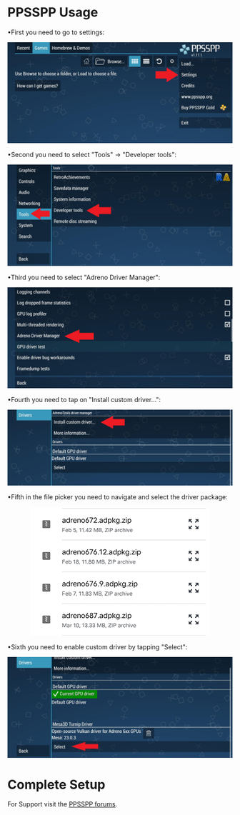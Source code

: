 # PPSSPP Usage

•First you need to go to settings:
<p align="center"><img src="images/ppsspp/ppsspp_main.jpg"/></p>

•Second you need to select "Tools" -> "Developer tools":
<p align="center"><img src="images/ppsspp/ppsspp_settings.jpg"/></p>

•Third you need to select "Adreno Driver Manager":
<p align="center"><img src="images/ppsspp/ppsspp_dev_tools.jpg"/></p>

•Fourth you need to tap on "Install custom driver...":
<p align="center"><img src="images/ppsspp/ppsspp_gpu_before.jpg"/></p>

•Fifth in the file picker you need to navigate and select the driver package:
<p align="center"><img src="images/ppsspp/ppsspp_picker.png"/></p>

•Sixth you need to enable custom driver by tapping "Select":
<p align="center"><img src="images/ppsspp/ppsspp_gpu_after.jpg"/></p>

# Complete Setup

For Support visit the <a href="https://forums.ppsspp.org/">PPSSPP forums</a>.
